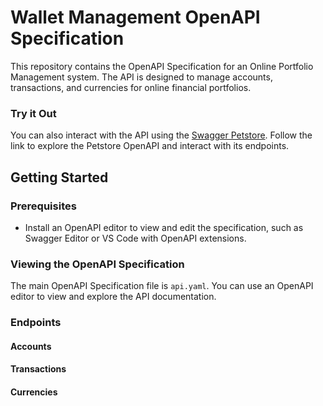 # Wallet Management OpenAPI Specification

This repository contains the OpenAPI Specification for an Online Portfolio Management system. The API is designed to manage accounts, transactions, and currencies for online financial portfolios.

### Try it Out

You can also interact with the API using the [Swagger Petstore](https://petstore.swagger.io/?url=https://raw.githubusercontent.com/rasoanirinamialisoa/wallet_management_project/oas-td2-std22026-std22020/docs/api.yaml). Follow the link to explore the Petstore OpenAPI and interact with its endpoints.
## Getting Started

### Prerequisites

- Install an OpenAPI editor to view and edit the specification, such as Swagger Editor or VS Code with OpenAPI extensions.

### Viewing the OpenAPI Specification

The main OpenAPI Specification file is `api.yaml`. You can use an OpenAPI editor to view and explore the API documentation.

### Endpoints

#### Accounts

#### Transactions

#### Currencies

